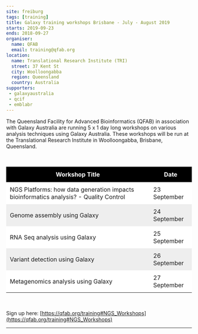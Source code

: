 ```yaml
---
site: freiburg
tags: [training]
title: Galaxy training workshops Brisbane - July - August 2019
starts: 2019-09-23
ends: 2018-09-27
organiser:
  name: QFAB
  email: training@qfab.org
location:
  name: Translational Research Institute (TRI)
  street: 37 Kent St
  city: Woolloongabba
  region: Queensland
  country: Australia
supporters:
 - galaxyaustralia
 - qcif
 - emblabr
---
```


The Queensland Facility for Advanced Bioinformatics (QFAB) in association with Galaxy Australia are running 5 x 1 day long workshops on various analysis techniques using Galaxy Australia. These workshops will be run at the Translational Research Institute in Woolloongabba, Brisbane, Queensland.

<br/>
<style>
  th, td {
    padding: 10px
  }
  table tr:nth-child(even) {
    background-color: #eee;
  }
  table tr:nth-child(odd) {
    background-color: #fff;
  }
  table th {
    color: white;
    background-color: black;
  }
</style>

| Workshop Title | Date |
|----------------|------|
| NGS Platforms: how data generation impacts bioinformatics analysis? - Quality Control | 23 September |
| Genome assembly using Galaxy | 24 September |
| RNA Seq analysis using Galaxy | 25 September |
| Variant detection using Galaxy | 26 September |
| Metagenomics analysis using Galaxy | 27 September |

<br/>

Sign up here: [https://qfab.org/training#NGS_Workshops](https://qfab.org/training#NGS_Workshops)

---
